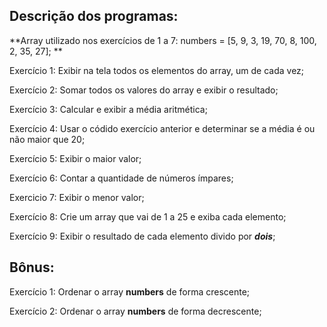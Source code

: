 ## Descrição dos programas:

**Array utilizado nos exercícios de 1 a 7: numbers = [5, 9, 3, 19, 70, 8, 100, 2, 35, 27]; **

Exercício 1: Exibir na tela todos os elementos do array, um de cada vez;

Exercício 2: Somar todos os valores do array e exibir o resultado;

Exercício 3: Calcular e exibir a média aritmética;

Exercício 4: Usar o códido exercício anterior e determinar se a média é ou não maior que 20;

Exercício 5: Exibir o maior valor;

Exercício 6: Contar a quantidade de números ímpares;

Exercicio 7: Exibir o menor valor;

Exercício 8: Crie um array que vai de 1 a 25 e exiba cada elemento;

Exercício 9: Exibir o resultado de cada elemento divido por **_dois_**;

## Bônus:

Exercício 1: Ordenar o array **numbers** de forma crescente;

Exercício 2: Ordenar o array **numbers** de forma decrescente;


